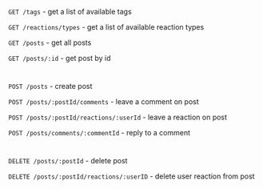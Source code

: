 `GET /tags` - get a list of available tags

`GET /reactions/types` - get a list of available reaction types

`GET /posts` - get all posts

`GET /posts/:id` - get post by id

#

`POST /posts` - create post

`POST /posts/:postId/comments` - leave a comment on post

`POST /posts/:postId/reactions/:userId` - leave a reaction on post

`POST /posts/comments/:commentId` - reply to a comment

#

`DELETE /posts/:postId` - delete post

`DELETE /posts/:postId/reactions/:userID` - delete user reaction from post
